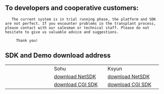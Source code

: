 ## To developers and cooperative customers:

       The current system is in trial running phase, the platform and SDK are not perfect. If you encounter problems in the transplant process, please contact with our salesman or technical staff. Please do not hesitate to give us valuable advice and suggestions.

         Thank you!

## SDK and Demo download address

<table>
<tr><td style="width:200px;"> </td><td style="width:200px;">Sohu</td><td style="width:200px;">Ksyun</td></tr>
<tr><td></td><td><a href="https://pan.sohu.net/f/MTY4MzQsaGR1a20.htm">download NetSDK</a> </td><td><a href="https://kss.ksyun.com/xmcfs/sdk/NETSDK(20170418).zip">download NetSDK</a>
</td></tr>
<tr><td></td><td><a href="https://pan.sohu.net/s/ODU5OTEsdXF4eGg.htm">download CGI SDK</a></td><td>
	<a href="https://kss.ksyun.com/xmcfs/sdk/CGI_demo.zip">download CGI SDK</a></td></tr>
</table>
